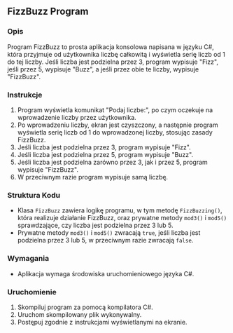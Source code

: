 ## FizzBuzz Program

### Opis
Program FizzBuzz to prosta aplikacja konsolowa napisana w języku C#, która przyjmuje od użytkownika liczbę całkowitą i wyświetla serię liczb od 1 do tej liczby. Jeśli liczba jest podzielna przez 3, program wypisuje "Fizz", jeśli przez 5, wypisuje "Buzz", a jeśli przez obie te liczby, wypisuje "FizzBuzz".

### Instrukcje
1. Program wyświetla komunikat "Podaj liczbe:", po czym oczekuje na wprowadzenie liczby przez użytkownika.
2. Po wprowadzeniu liczby, ekran jest czyszczony, a następnie program wyświetla serię liczb od 1 do wprowadzonej liczby, stosując zasady FizzBuzz.
3. Jeśli liczba jest podzielna przez 3, program wypisuje "Fizz".
4. Jeśli liczba jest podzielna przez 5, program wypisuje "Buzz".
5. Jeśli liczba jest podzielna zarówno przez 3, jak i przez 5, program wypisuje "FizzBuzz".
6. W przeciwnym razie program wypisuje samą liczbę.

### Struktura Kodu
- Klasa `FizzBuzz` zawiera logikę programu, w tym metodę `FizzBuzzing()`, która realizuje działanie FizzBuzz, oraz prywatne metody `mod3()` i `mod5()` sprawdzające, czy liczba jest podzielna przez 3 lub 5.
- Prywatne metody `mod3()` i `mod5()` zwracają `true`, jeśli liczba jest podzielna przez 3 lub 5, w przeciwnym razie zwracają `false`.

### Wymagania
- Aplikacja wymaga środowiska uruchomieniowego języka C#.

### Uruchomienie
1. Skompiluj program za pomocą kompilatora C#.
2. Uruchom skompilowany plik wykonywalny.
3. Postępuj zgodnie z instrukcjami wyświetlanymi na ekranie.
